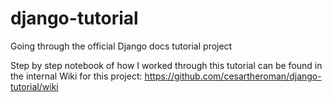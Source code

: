 # django-tutorial
Going through the official Django docs tutorial project

Step by step notebook of how I worked through this tutorial can be found in the internal Wiki for this project:
https://github.com/cesartheroman/django-tutorial/wiki

